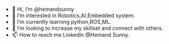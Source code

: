 - 👋 Hi, I’m @hemandsunny
- 👀 I’m interested in Robotics,AI,Embedded system.
- 🌱 I’m currently learning python,ROS,ML.
- 💞️ I’m looking to  increase my skillset and connect with others.
- 📫 How to reach me LinkedIn @Hemand Sunny.

<!---
hemandsunny/hemandsunny is a ✨ special ✨ repository because its `README.md` (this file) appears on your GitHub profile.
You can click the Preview link to take a look at your changes.
--->
